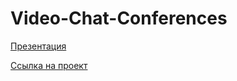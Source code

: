 # Video-Chat-Conferences
[Презентация](https://docs.google.com/presentation/d/1NOuk0unFQfmjZHQ93dxYxiYZnN_N8oVB/edit#slide=id.p1)

[Ссылка на проект](https://videochat-conferences.herokuapp.com/)
